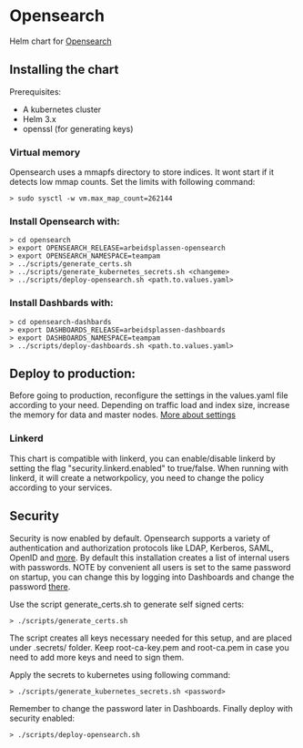 # Opensearch

Helm chart for [Opensearch](https://opensearch.org/docs/opensearch/index/)

## Installing the chart

Prerequisites:
* A kubernetes cluster
* Helm 3.x
* openssl (for generating keys)

### Virtual memory
Opensearch uses a mmapfs directory to store indices. It wont start if it detects low mmap counts.
Set the limits with following command:
```
> sudo sysctl -w vm.max_map_count=262144
```

### Install Opensearch with:
```
> cd opensearch
> export OPENSEARCH_RELEASE=arbeidsplassen-opensearch
> export OPENSEARCH_NAMESPACE=teampam
> ../scripts/generate_certs.sh
> ../scripts/generate_kubernetes_secrets.sh <changeme>
> ../scripts/deploy-opensearch.sh <path.to.values.yaml>
```

### Install Dashbards with:
```
> cd opensearch-dashbards
> export DASHBOARDS_RELEASE=arbeidsplassen-dashboards
> export DASHBOARDS_NAMESPACE=teampam
> ../scripts/deploy-dashboards.sh <path.to.values.yaml>
```

## Deploy to production:
Before going to production, reconfigure the settings in the values.yaml file  according to your need.
Depending on traffic load and index size, increase the memory for data and master nodes.
[More about settings](https://www.elastic.co/guide/en/elasticsearch/guide/current/hardware.html#_memory)

### Linkerd
This chart is compatible with linkerd, you can enable/disable linkerd by setting the flag "security.linkerd.enabled" to true/false.
When running with linkerd, it will create a networkpolicy, you need to change the policy according to your services.

## Security
Security is now enabled by default. 
Opensearch supports a variety of authentication and authorization protocols like LDAP, Kerberos, SAML, OpenID and [more](https://opensearch.org/docs/security-plugin/index/). 
By default this installation creates a list of internal users with passwords. NOTE by convenient all users is set to the same password on startup, 
you can change this by logging into Dashboards and change the password [there](https://aws.amazon.com/blogs/opensource/change-passwords-open-distro-for-elasticsearch/). 

Use the script generate_certs.sh to generate self signed certs:
```
> ./scripts/generate_certs.sh
```

The script creates all keys necessary needed for this setup, and are placed under .secrets/ folder. 
Keep root-ca-key.pem and root-ca.pem in case you need to add more keys and need to sign them.

Apply the secrets to kubernetes using following command:

```
> ./scripts/generate_kubernetes_secrets.sh <password>
```
Remember to change the password later in Dashboards. Finally deploy with security enabled:

```
> ./scripts/deploy-opensearch.sh
```

